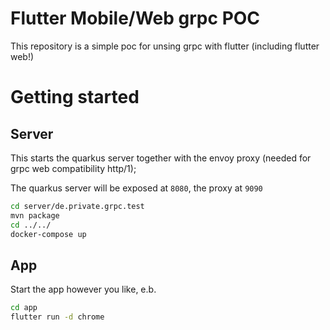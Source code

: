 # Flutter Mobile/Web grpc POC

This repository is a simple poc for unsing grpc with flutter (including flutter web!)

# Getting started

## Server

This starts the quarkus server together with the envoy proxy (needed for grpc web compatibility http/1);

The quarkus server will be exposed at `8080`, the proxy at `9090`

```bash
cd server/de.private.grpc.test
mvn package
cd ../../
docker-compose up
```

## App

Start the app however you like, e.b.

```bash
cd app
flutter run -d chrome
```
